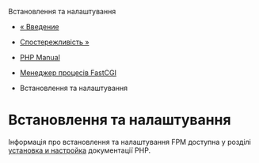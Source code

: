 Встановлення та налаштування

-   [« Введение](intro.fpm.html)
    
-   [Спостережливість »](fpm.observability.html)
    
-   [PHP Manual](index.html)
    
-   [Менеджер процесів FastCGI](book.fpm.html)
    
-   Встановлення та налаштування
    

# Встановлення та налаштування

Інформація про встановлення та налаштування FPM доступна у розділі [установка и настройка](install.fpm.html) документації PHP.